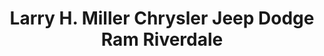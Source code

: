 ---
title: "Larry H. Miller Chrysler Jeep Dodge Ram Riverdale"
url: /riverdale/larry-h-miller-chrysler-jeep-dodge-ram-riverdale/
shop: Autohaus
---